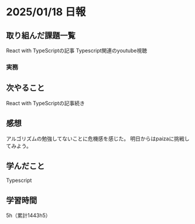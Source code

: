 # 2025/01/18 日報
## 取り組んだ課題一覧
React with TypeScriptの記事
Typescript関連のyoutube視聴

### 実務


## 次やること
React with TypeScriptの記事続き


## 感想
アルゴリズムの勉強してないことに危機感を感じた。
明日からはpaizaに挑戦してみよう。


## 学んだこと
Typescript


## 学習時間
5h（累計1443h5）
